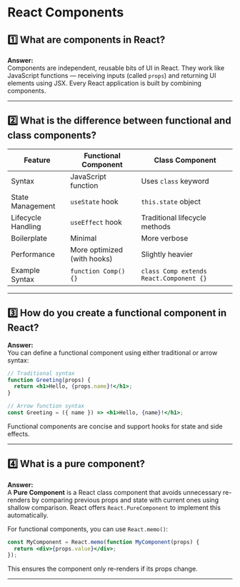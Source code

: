 # React Components

## 1️⃣ What are components in React?

**Answer:**  
Components are independent, reusable bits of UI in React. They work like JavaScript functions — receiving inputs (called `props`) and returning UI elements using JSX. Every React application is built by combining components.

---

## 2️⃣ What is the difference between functional and class components?

| Feature            | Functional Component        | Class Component                         |
| ------------------ | --------------------------- | --------------------------------------- |
| Syntax             | JavaScript function         | Uses `class` keyword                    |
| State Management   | `useState` hook             | `this.state` object                     |
| Lifecycle Handling | `useEffect` hook            | Traditional lifecycle methods           |
| Boilerplate        | Minimal                     | More verbose                            |
| Performance        | More optimized (with hooks) | Slightly heavier                        |
| Example Syntax     | `function Comp() {}`        | `class Comp extends React.Component {}` |

---

## 3️⃣ How do you create a functional component in React?

**Answer:**  
You can define a functional component using either traditional or arrow syntax:

```jsx
// Traditional syntax
function Greeting(props) {
  return <h1>Hello, {props.name}!</h1>;
}

// Arrow function syntax
const Greeting = ({ name }) => <h1>Hello, {name}!</h1>;
```

Functional components are concise and support hooks for state and side effects.

---

## 4️⃣ What is a pure component?

**Answer:**  
A **Pure Component** is a React class component that avoids unnecessary re-renders by comparing previous props and state with current ones using shallow comparison. React offers `React.PureComponent` to implement this automatically.

For functional components, you can use `React.memo()`:

```jsx
const MyComponent = React.memo(function MyComponent(props) {
  return <div>{props.value}</div>;
});
```

This ensures the component only re-renders if its props change.

---

